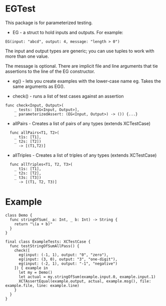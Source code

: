 # EGTest

This package is for parameterized testing.

* EG - a struct to hold inputs and outputs.
For example:
```
EG(input: "abcd", output: 4, message: "length > 0")
```

The input and output types are generic; you can use tuples to work with more than one value.

The message is optional. There are implicit file and line arguments that tie assertions to the line of the EG constructor. 


* eg() - lets you create examples with the lower-case name eg. Takes the same arguments as EG().

* check() - runs a list of test cases against an assertion

```
func check<Input, Output>(
    _ tests: [EG<Input, Output>],
    _ parameterizedAssert: (EG<Input, Output>) -> ()) {...}
```

* allPairs - Creates a list of pairs of any types (extends XCTestCase)
```
  func allPairs<T1, T2>(
    _ t1s: [T1],
    _ t2s: [T2])
      -> [(T1,T2)]
```

* allTriples - Creates a list of triples of any types (extends XCTestCase)
```
  func allTriples<T1, T2, T3>(
    _ t1s: [T1],
    _ t2s: [T2],
    _ t3s: [T3]) 
      -> [(T1, T2, T3)]
```

# Example
```
class Demo {
  func stringOfSum(_ a: Int, _ b: Int) -> String {
    return "\(a + b)"
  }
}

final class ExampleTests: XCTestCase {
  func testStringOfSumAllPass() {
    check([
      eg(input: (-1, 1), output: "0", "zero"),
      eg(input: (3, 0), output: "3", "one-digit"),
      eg(input: (-2, 1), output: "-1", "negative")
    ]) { example in
      let my = Demo()
      let actual = my.stringOfSum(example.input.0, example.input.1)
      XCTAssertEqual(example.output, actual, example.msg(), file: example.file, line: example.line)
    }
  }
}
```
